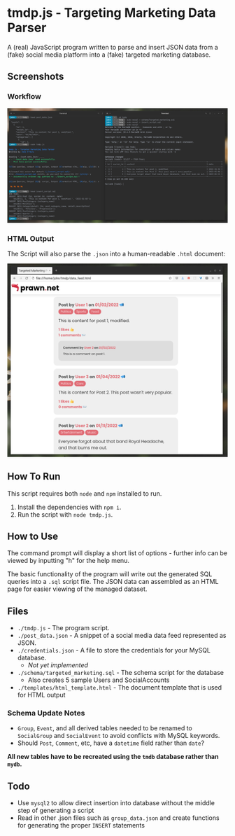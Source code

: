 # tmdp.js - Targeting Marketing Data Parser

A (real) JavaScript program written to parse and insert JSON data from a (fake) social media platform into a (fake) targeted marketing database.

## Screenshots

### Workflow

![Workflow Screenshot](screenshots/tmdp-screenshot.png "An example of the program workflow and created data in the database.")

### HTML Output

The Script will also parse the `.json` into a human-readable `.html` document:

![HTML Screenshot](screenshots/html_output.png "An example of the HTML output")


## How To Run

This script requires both `node` and `npm` installed to run. 

1. Install the dependencies with `npm i`.
2. Run the script with `node tmdp.js`.


## How to Use

The command prompt will display a short list of options - further info can be viewed by inputting "h" for the help menu.

The basic functionality of the program will write out the generated SQL queries into a `.sql` script file. The JSON data can assembled as an HTML page for easier viewing of the managed dataset.


## Files

- `./tmdp.js` - The program script.
- `./post_data.json` - A snippet of a social media data feed represented as JSON.
- `./credentials.json` - A file to store the credentials for your MySQL database.
	- *Not yet implemented*
- `./schema/targeted_marketing.sql` - The schema script for the database
  - Also creates 5 sample Users and SocialAccounts
- `./templates/html_template.html` - The document template that is used for HTML output


### Schema Update Notes

- `Group`, `Event`, and all derived tables needed to be renamed to `SocialGroup` and `SocialEvent` to avoid conflicts with MySQL keywords.
- Should `Post`, `Comment`, etc, have a `datetime` field rather than `date`?

**All new tables have to be recreated using the `tmdb` database rather than `mydb`.**

## Todo

- Use `mysql2` to allow direct insertion into database without the middle step of generating a script
- Read in other .json files such as `group_data.json` and create functions for generating the proper `INSERT` statements 
